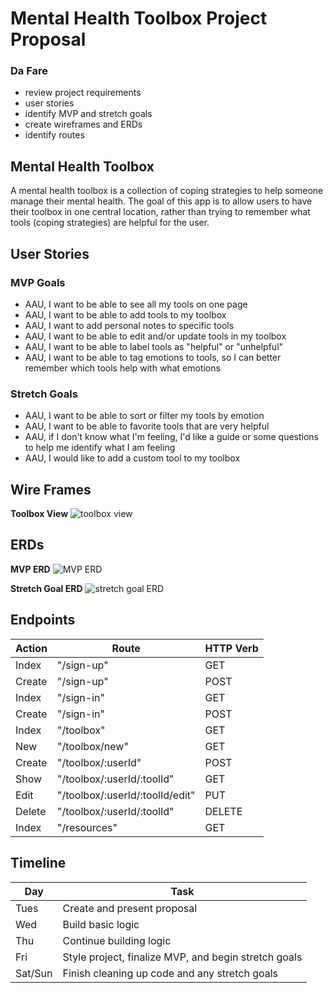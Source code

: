 # Mental Health Toolbox Project Proposal

### Da Fare
+ review project requirements
+ user stories
+ identify MVP and stretch goals
+ create wireframes and ERDs
+ identify routes


## Mental Health Toolbox

A mental health toolbox is a collection of coping strategies to help someone manage their mental health. The goal of this app is to allow users to have their toolbox in one central location, rather than trying to remember what tools (coping strategies) are helpful for the user. 

## User Stories

### MVP Goals
+ AAU, I want to be able to see all my tools on one page
+ AAU, I want to be able to add tools to my toolbox
+ AAU, I want to add personal notes to specific tools
+ AAU, I want to be able to edit and/or update tools in my toolbox
+ AAU, I want to be able to label tools as "helpful" or "unhelpful"
+ AAU, I want to be able to tag emotions to tools, so I can better remember which tools help with what emotions

### Stretch Goals
+ AAU, I want to be able to sort or filter my tools by emotion
+ AAU, I want to be able to favorite tools that are very helpful
+ AAU, if I don't know what I'm feeling, I'd like a guide or some questions to help me identify what I am feeling
+ AAU, I would like to add a custom tool to my toolbox

## Wire Frames

**Toolbox View**
![toolbox view](https://i.imgur.com/gcHBz1Y.png)

## ERDs

**MVP ERD**
![MVP ERD](https://i.imgur.com/8mNuycc.png)

**Stretch Goal ERD**
![stretch goal ERD](https://i.imgur.com/4lYVOF7.png)

## Endpoints
|  Action | Route  |  HTTP Verb |
|---|---|---|
|  Index | "/sign-up"  |  GET |
|  Create | "/sign-up"  |  POST |
|  Index | "/sign-in"  |  GET |
|  Create | "/sign-in"  |  POST |
|  Index | "/toolbox"  |  GET |
|  New | "/toolbox/new" |  GET |
|  Create |  "/toolbox/:userId" |  POST |
| Show  |  "/toolbox/:userId/:toolId" |  GET |
|  Edit |  "/toolbox/:userId/:toolId/edit" |  PUT |
| Delete  |  "/toolbox/:userId/:toolId" |  DELETE | 
| Index  |  "/resources" |  GET |


## Timeline

| Day  |  Task |
|---|---|
| Tues  |  Create and present proposal |
|  Wed |  Build basic logic |
| Thu  |  Continue building logic |
|  Fri | Style project, finalize MVP, and begin stretch goals  |
| Sat/Sun  | Finish cleaning up code and any stretch goals  |
